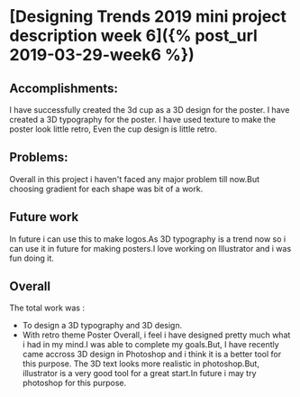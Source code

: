 

# [Designing Trends 2019 mini project description week 6]({% post_url 2019-03-29-week6 %})
## Accomplishments:
I have successfully created the 3d cup as a 3D design for the poster.
I have created a 3D typography for the poster.
I have used texture to make the poster look little retro, Even the cup design is little retro.


## Problems:
Overall in this project i haven't faced any major problem till now.But choosing gradient for each shape was bit of a work.

## Future work
In future i can use this to make logos.As 3D typography is a trend now so i can use it in future for making posters.I love working on Illustrator and i was fun doing it.

## Overall
The total work  was :
* To design a 3D typography and 3D design. 
* With retro theme Poster
Overall, i feel i have designed pretty much what i had in my mind.I was able to complete my goals.But, I have recently came accross 3D design in Photoshop and i think it is a better tool for this purpose. The 3D text looks more realistic in photoshop.But, illustrator is a very good tool for a great start.In future i may try photoshop for this purpose.

